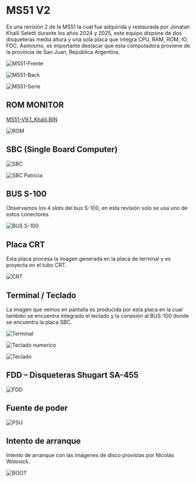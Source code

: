 MS51 V2
====

Es una revisión 2 de la MS51 la cual fue adquirida y restaurada por Jonatan Khalil Seletti durante los años 2024 y 2025, este equipo dispone de dos disqueteras media altura y una sola placa que integra CPU, RAM, ROM, IO, FDC. Asimismo, es importante destacar que esta computadora proviene de la provincia de San Juan, República Argentina. 

![MS51-Frente](MS51-JKS-01.jpg)

![MS51-Back](MS51-JKS-02.jpg)

![MS51-Serie](MS51-JKS-serie.jpg)

ROM MONITOR
-----------

[MS51-V9.1_Khalil.BIN](MS51-V9.1_Khalil.BIN)

![ROM](MS51-JKS-ROM.jpg)


SBC (Single Board Computer)
---------------------------

![SBC](MS51-JKS-03.jpg)

![SBC Patricia](MS51-JKS-04.jpg)

BUS S-100
---------

Observamos los 4 slots del bus S-100, en esta revisión solo se usa uno de estos conectores.

![BUS S-100](MS51-JKS-05.jpg)

Placa CRT
---------

Esta placa procesa la imagen generada en la placa de terminal y es proyecta en el tubo CRT.

![CRT](MS51-JKS-06.jpg)


Terminal / Teclado
------------------

La imagen que vemos en pantalla es producida por esta placa en la cual también se encuentra integrado el teclado y la conexión al BUS-100 donde se encuentra la placa SBC.

![Terminal](MS51-JKS-07.jpg)

![Teclado numerico](MS51-JKS-08.jpg)

![Teclado](MS51-JKS-09.jpg)


FDD – Disqueteras Shugart SA-455
--------------------------------

![FDD](MS51-JKS-10.jpg)

Fuente de poder
---------------

![PSU](MS51-JKS-11.jpg)

Intento de arranque
-------------------

Intento de arranque con las imágenes de disco provistas por Nicolás Wolovick.

![BOOT](MS51-JKS-12.jpg)
